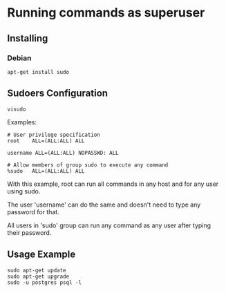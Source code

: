 # Running commands as superuser

## Installing

### Debian

    apt-get install sudo

## Sudoers Configuration

    visudo

Examples:

    # User privilege specification
    root    ALL=(ALL:ALL) ALL

    username ALL=(ALL:ALL) NOPASSWD: ALL

    # Allow members of group sudo to execute any command
    %sudo   ALL=(ALL:ALL) ALL

With this example, root can run all commands in any host and for any user using sudo.

The user 'username' can do the same and doesn't need to type any password for that.

All users in 'sudo' group can run any command as any user after typing their password.

## Usage Example

    sudo apt-get update
    sudo apt-get upgrade
    sudo -u postgres psql -l
